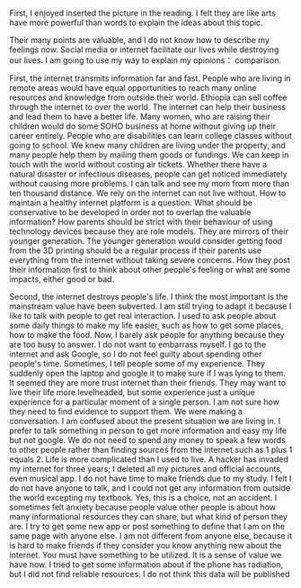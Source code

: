 First, I enjoyed inserted the picture in the reading. I felt they are like arts have more powerful than words to explain the ideas about this topic. 

Their many points are valuable, and I do not know how to describe my feelings now. Social media or internet facilitate our lives while destroying our lives. I am going to use my way to explain my opinions： comparison. 

First, the internet transmits information far and fast. People who are living in remote areas would have equal opportunities to reach many online resources and knowledge from outside their world. Ethiopia can sell coffee through the internet to over the world. The internet can help their business and lead them to have a better life. Many women, who are raising their children would do some SOHO business at home without giving up their career entirely. People who are disabilities can learn college classes without going to school. We knew many children are living under the property, and many people help them by mailing them goods or fundings. We can keep in touch with the world without costing air tickets. Whether there have a natural disaster or infectious diseases, people can get noticed immediately without causing more problems. I can talk and see my mom from more than ten thousand distance. We rely on the internet can not live without.
How to maintain a healthy internet platform is a question. What should be conservative to be developed in order not to overlap the valuable information? How parents should be strict with their behaviour of using technology devices because they are role models. They are mirrors of their younger generation. The younger generation would consider getting food from the 3D printing should be a regular process if their parents use everything from the internet without taking severe concerns. How they post their information first to think about other people's feeling or what are some impacts, either good or bad. 

Second, the internet destroys people's life. I think the most important is the mainstream value have been subverted. I am still trying to adapt it because I like to talk with people to get real interaction. I used to ask people about some daily things to make my life easier, such as how to get some places, how to make the food. Now, I barely ask people for anything because they are too busy to answer. I do not want to embarrass myself. I go to the internet and ask Google, so I do not feel guilty about spending other people's time. Sometimes, I tell people some of my experience. They suddenly open the laptop and google it to make sure if I was lying to them. It seemed they are more trust internet than their friends. They may want to live their life more levelheaded, but some experience just a unique experience for a particular moment of a single person. I am not sure how they need to find evidence to support them. We were making a conversation. I am confused about the present situation we are living in. I prefer to talk something in person to get more information and easy my life but not google. We do not need to spend any money to speak a few words to other people rather than finding sources from the internet such as 1 plus 1 equals 2. Life is more complicated than I used to live. A hacker has invaded my internet for three years; I deleted all my pictures and official accounts, even musical app. I do not have time to make friends due to my study. I felt I do not have anyone to talk, and I could not get any information from outside the world excepting my textbook. Yes, this is a choice, not an accident. I sometimes felt anxiety because people value other people is about how many informational resources they can share, but what kind of person they are. I try to get some new app or post something to define that I am on the same page with anyone else. I am not different from anyone else, because it is hard to make friends if they consider you know anything new about the internet. You must have something to be utilized. It is a sense of value we have now. I tried to get some information about if the phone has radiation, but I did not find reliable resources. I do not think this data will be published 
